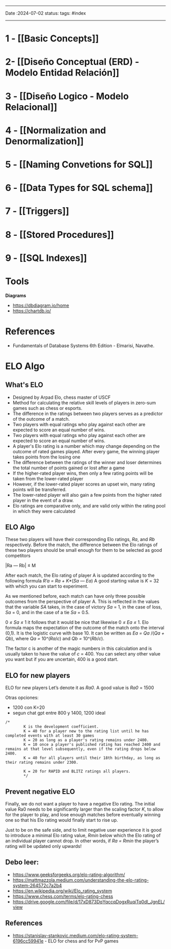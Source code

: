 ____
Date :2024-07-02
status:
tags: #index
___

# 1 - [[Basic Concepts]]
# 2- [[Diseño Conceptual (ERD) - Modelo Entidad Relación]]
# 3 - [[Diseño Logico - Modelo Relacional]]
# 4 - [[Normalization and Denormalization]]

# 5 - [[Naming Convetions for SQL]]

# 6 - [[Data Types for SQL schema]]
# 7 - [[Triggers]]
# 8 - [[Stored Procedures]]
# 9 - [[SQL Indexes]]

# Tools

**Diagrams**
+ https://dbdiagram.io/home
+ https://chartdb.io/
# References
+ Fundamentals of Database Systems 6th Edition - Elmarisi, Navathe.
# ELO Algo

## What's ELO
+ Designed by Arpad Elo, chess master of USCF
+ Method for calculating the relative skill levels of players in zero-sum games such as chess or esports.
+ The difference in the ratings between two players serves as a predictor of the outcome of a match.
+ Two players with equal ratings who play against each other are expected to score an equal number of wins.
+ Two players with equal ratings who play against each other are expected to score an equal number of wins.
+ A player's Elo rating is a number which may change depending on the outcome of rated games played. After every game, the winning player takes points from the losing one
+ The difference between the ratings of the winner and loser determines the total number of points gained or lost after a game
+ If the higher-rated player wins, then only a few rating points will be taken from the lower-rated player
+  However, if the lower-rated player scores an upset win, many rating points will be transferred.
+ The lower-rated player will also gain a few points from the higher rated player in the event of a draw.
+ Elo ratings are comparative only, and are valid only within the rating pool in which they were calculated

## ELO Algo
These two players will have their corresponding Elo ratings, _Ra_, and _Rb_ respectively. Before the match, the difference between the Elo ratings of these two players should be small enough for them to be selected as good competitors

|Ra — Rb| ≤ M

After each match, the Elo rating of player A is updated according to the following formula _R’a = Ra + K*_(_Sa — Ea_)
A good starting value is _K_ = 32 with which you can start to experiment.

As we mentioned before, each match can have only three possible outcomes from the perspective of player A. This is reflected in the values that the variable _SA_ takes, in the case of victory _Sa_ = 1, in the case of loss, _Sa_ = 0, and in the case of a tie _Sa_ = 0.5.

0 _≤ Sa ≤_ 1 it follows that it would be nice that likewise 0 _≤ Ea ≤_ 1. Elo formula maps the expectation of the outcome of the match onto the interval (0,1). It is the logistic curve with base 10. It can be written as _Ea = Qa_ /(_Qa + Qb_), where _Qa =_ 10^(_Ra_/_c_) and _Qb =_ 10^(_Rb_/_c_).

The factor c is another of the magic numbers in this calculation and is usually taken to have the value of _c_ = 400. You can select any other value you want but if you are uncertain, 400 is a good start.

## ELO for new players
ELO for new players Let’s denote it as _Ra0_. A good value is _Ra0_ = 1500

Otras opciones:
* 1200 con K=20
* segun chat gpt entre 800 y 1400, 1200 ideal
```
/*
        K is the development coefficient.
        K = 40 for a player new to the rating list until he has completed events with at least 30 games
        K = 20 as long as a player's rating remains under 2400.
        K = 10 once a player's published rating has reached 2400 and remains at that level subsequently, even if the rating drops below 2400.
        K = 40 for all players until their 18th birthday, as long as their rating remains under 2300.

        K = 20 for RAPID and BLITZ ratings all players.
        */
```
## Prevent negative ELO
Finally, we do not want a player to have a negative Elo rating. The initial value Ra0 needs to be significantly larger than the scaling factor _K_, to allow for the player to play, and lose enough matches before eventually winning one so that his Elo rating would finally start to rise up.

Just to be on the safe side, and to limit negative user experience it is good to introduce a minimal Elo rating value, _Rmin_ below which the Elo rating of an individual player cannot drop. In other words, if _Ra = Rmin_ the player’s rating will be updated only upwards!

## Debo leer:
+ https://www.geeksforgeeks.org/elo-rating-algorithm/
+ https://mattmazzola.medium.com/understanding-the-elo-rating-system-264572c7a2b4
+ https://en.wikipedia.org/wiki/Elo_rating_system
+ https://www.chess.com/terms/elo-rating-chess
+ https://drive.google.com/file/d/17xD873DqYqccqDogxRuqiTq0dl_JgnEL/view

## References
+ https://stanislav-stankovic.medium.com/elo-rating-system-6196cc59941e - ELO for chess and for PvP games
